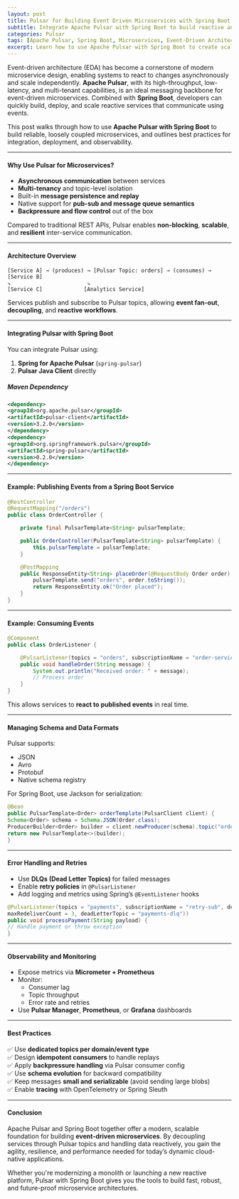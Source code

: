 ```yaml
---
layout: post
title: Pulsar for Building Event Driven Microservices with Spring Boot
subtitle: Integrate Apache Pulsar with Spring Boot to build reactive and scalable event-driven microservices
categories: Pulsar
tags: [Apache Pulsar, Spring Boot, Microservices, Event-Driven Architecture, Messaging, Reactive Systems]
excerpt: Learn how to use Apache Pulsar with Spring Boot to create scalable event-driven microservices. Explore architecture patterns, integration techniques, and real-world examples using Pulsar client libraries and Spring frameworks.
---
```

Event-driven architecture (EDA) has become a cornerstone of modern microservice design, enabling systems to react to changes asynchronously and scale independently. **Apache Pulsar**, with its high-throughput, low-latency, and multi-tenant capabilities, is an ideal messaging backbone for event-driven microservices. Combined with **Spring Boot**, developers can quickly build, deploy, and scale reactive services that communicate using events.

This post walks through how to use **Apache Pulsar with Spring Boot** to build reliable, loosely coupled microservices, and outlines best practices for integration, deployment, and observability.

---

#### Why Use Pulsar for Microservices?

- **Asynchronous communication** between services
- **Multi-tenancy** and topic-level isolation
- Built-in **message persistence and replay**
- Native support for **pub-sub and message queue semantics**
- **Backpressure and flow control** out of the box

Compared to traditional REST APIs, Pulsar enables **non-blocking**, **scalable**, and **resilient** inter-service communication.

---

#### Architecture Overview

```
[Service A] → (produces) → [Pulsar Topic: orders] → (consumes) → [Service B]
↘                        ↘
[Service C]             [Analytics Service]
```

Services publish and subscribe to Pulsar topics, allowing **event fan-out**, **decoupling**, and **reactive workflows**.

---

#### Integrating Pulsar with Spring Boot

You can integrate Pulsar using:

1. **Spring for Apache Pulsar** (`spring-pulsar`)
2. **Pulsar Java Client** directly

##### Maven Dependency

```xml
<dependency>
<groupId>org.apache.pulsar</groupId>
<artifactId>pulsar-client</artifactId>
<version>3.2.0</version>
</dependency>
<dependency>
<groupId>org.springframework.pulsar</groupId>
<artifactId>spring-pulsar</artifactId>
<version>0.2.0</version>
</dependency>
```

---

#### Example: Publishing Events from a Spring Boot Service

```java
@RestController
@RequestMapping("/orders")
public class OrderController {

    private final PulsarTemplate<String> pulsarTemplate;

    public OrderController(PulsarTemplate<String> pulsarTemplate) {
        this.pulsarTemplate = pulsarTemplate;
    }

    @PostMapping
    public ResponseEntity<String> placeOrder(@RequestBody Order order) {
        pulsarTemplate.send("orders", order.toString());
        return ResponseEntity.ok("Order placed");
    }
}
```

---

#### Example: Consuming Events

```java
@Component
public class OrderListener {

    @PulsarListener(topics = "orders", subscriptionName = "order-service-sub")
    public void handleOrder(String message) {
        System.out.println("Received order: " + message);
        // Process order
    }
}
```

This allows services to **react to published events** in real time.

---

#### Managing Schema and Data Formats

Pulsar supports:
- JSON
- Avro
- Protobuf
- Native schema registry

For Spring Boot, use Jackson for serialization:

```java
@Bean
public PulsarTemplate<Order> orderTemplate(PulsarClient client) {
Schema<Order> schema = Schema.JSON(Order.class);
ProducerBuilder<Order> builder = client.newProducer(schema).topic("orders");
return new PulsarTemplate<>(builder);
}
```

---

#### Error Handling and Retries

- Use **DLQs (Dead Letter Topics)** for failed messages
- Enable **retry policies** in `@PulsarListener`
- Add logging and metrics using Spring’s `@EventListener` hooks

```java
@PulsarListener(topics = "payments", subscriptionName = "retry-sub", deadLetterPolicy = @DeadLetterPolicy(
maxRedeliverCount = 3, deadLetterTopic = "payments-dlq"))
public void processPayment(String payload) {
// Handle payment or throw exception
}
```

---

#### Observability and Monitoring

- Expose metrics via **Micrometer + Prometheus**
- Monitor:
  - Consumer lag
  - Topic throughput
  - Error rate and retries
- Use **Pulsar Manager**, **Prometheus**, or **Grafana** dashboards

---

#### Best Practices

✅ Use **dedicated topics per domain/event type**  
✅ Design **idempotent consumers** to handle replays  
✅ Apply **backpressure handling** via Pulsar consumer config  
✅ Use **schema evolution** for backward compatibility  
✅ Keep messages **small and serializable** (avoid sending large blobs)  
✅ Enable **tracing** with OpenTelemetry or Spring Sleuth

---

#### Conclusion

Apache Pulsar and Spring Boot together offer a modern, scalable foundation for building **event-driven microservices**. By decoupling services through Pulsar topics and handling data reactively, you gain the agility, resilience, and performance needed for today’s dynamic cloud-native applications.

Whether you're modernizing a monolith or launching a new reactive platform, Pulsar with Spring Boot gives you the tools to build fast, robust, and future-proof microservice architectures.
